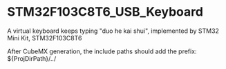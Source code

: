 # STM32F103C8T6_USB_Keyboard
A virtual keyboard keeps typing "duo he kai shui", implemented by STM32 Mini Kit, STM32F103C8T6

After CubeMX generation, the include paths should add the prefix: ${ProjDirPath}/../
